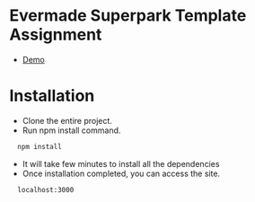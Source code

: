 # Evermade Superpark Template Assignment

- [Demo](https://sandbox.bluewindlab.com/evermade/)

# Installation

- Clone the entire project.
- Run npm install command.

```bash
  npm install
```

- It will take few minutes to install all the dependencies
- Once installation completed, you can access the site.

```bash
  localhost:3000
```
